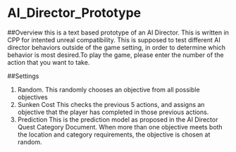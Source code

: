 # AI_Director_Prototype

##Overview
this is a text based prototype of an AI Director. This is written in CPP for intented unreal compatibility. This is supposed to test different AI director behaviors outside of the game setting, in order to determine which behavior is most desired.To play the game, please enter the number of the action that you want to take. 

##Settings

1. Random.
  This randomly chooses an objective from all possible objectives
1. Sunken Cost
  This checks the previous 5 actions, and assigns an objective that the player has completed in those previous actions. 
1. Prediction
  This is the prediction model as proposed in the AI Director Quest Category Document. When more than one objective meets both the location and category requirements, the objective is chosen at random.
